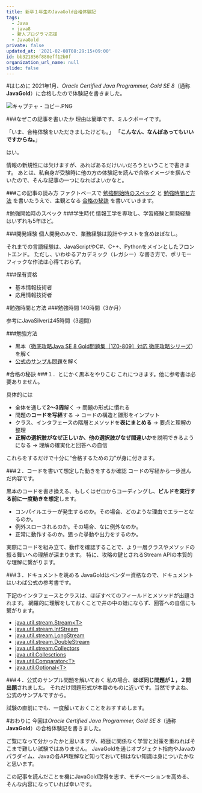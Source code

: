 ```yaml
---
title: 新卒１年生のJavaGold合格体験記
tags:
  - Java
  - java8
  - 新人プログラマ応援
  - JavaGold
private: false
updated_at: '2021-02-08T08:29:15+09:00'
id: bb321856f880eff12b0f
organization_url_name: null
slide: false
---
```

#はじめに
2021年1月、*Oracle Certified Java Programmer, Gold SE 8*（通称 **JavaGold**）に合格したので体験記を書きました。

![キャプチャ - コピー.PNG](https://qiita-image-store.s3.ap-northeast-1.amazonaws.com/0/488859/e98b4027-90d8-9f58-9457-b9754f687ef2.png)

###なぜこの記事を書いたか
理由は簡単です、ミルクボーイです。

「いま、合格体験をいただきましたけども。」
「**こんなん、なんぼあってもいいですからね。**」

はい。

情報の新規性には欠けますが、あればあるだけいいだろうということで書きます。
あとは、私自身が受験時に他の方の体験記を読んで合格イメージを掴んでいたので、そんな記事の一つになればよいかなと。


###この記事の読み方
ファクトベースで [勉強開始時のスペック](#勉強開始時のスペック) と [勉強時間と方法](#勉強時間と方法) を書いたうえで、主観となる [合格の秘訣](#合格の秘訣) を書いていきます。


#勉強開始時のスペック
###学生時代
情報工学を専攻し、学習経験と開発経験はいずれも5年ほど。

###開発経験
個人開発のみで、業務経験は設計やテストを含めほぼなし。

それまでの言語経験は、JavaScriptやC#、C++、Pythonをメインとしたフロントエンド。
ただし、いわゆるアカデミック（レガシー）な書き方で、ポリモーフィックな作法は心得ておらず。

###保有資格
- 基本情報技術者
- 応用情報技術者


#勉強時間と方法
###勉強時間
140時間（3か月）

参考にJavaSilverは45時間（3週間）

###勉強方法
- 黒本（[徹底攻略Java SE 8 Gold問題集［1Z0-809］対応 徹底攻略シリーズ](https://www.amazon.co.jp/%E5%BE%B9%E5%BA%95%E6%94%BB%E7%95%A5-Java-Gold-%E5%95%8F%E9%A1%8C%E9%9B%86-1Z0-809/dp/4295000035/ref=tmm_pap_swatch_0?_encoding=UTF8&qid=&sr=)）を解く
- [公式のサンプル問題](https://www.oracle.com/jp/education/certification/java-809a-3516143-ja.html)を解く

#合格の秘訣
###１．とにかく黒本をやりこむ
これにつきます。他に参考書は必要ありません。

具体的には

- 全体を通して**2～3周**解く → 問題の形式に慣れる
- 問題の**コードを写経**する → コードの構造と雛形をインプット
- クラス、インタフェースの階層とメソッドを**表にまとめる** → 要点と理解の整理
- **正解の選択肢がなぜ正しいか、他の選択肢がなぜ間違いか**を説明できるようになる → 理解の確実化と回答への自信

これらをするだけで十分に“合格するための力”が身に付きます。

###２．コードを書いて想定した動きをするか確認
コードの写経から一歩進んだ内容です。

黒本のコードを書き換える、もしくはゼロからコーディングし、**ビルドを実行する前に一度動きを想定**します。

- コンパイルエラーが発生するのか。その場合、どのような理由でエラーとなるのか。
- 例外スローされるのか。その場合、なに例外なのか。
- 正常に動作するのか。狙った挙動や出力をするのか。

実際にコードを組み立て、動作を確認することで、より一層クラスやメソッドの振る舞いへの理解が深まります。
特に、攻略の鍵とされるStream APIの本質的な理解に繋がります。

###３．ドキュメントを眺める
JavaGoldはベンダー資格なので、ドキュメントはいわば公式の参考書です。

下記のインタフェースとクラスは、ほぼすべてのフィールドとメソッドが出題されます。
網羅的に理解をしておくことで井の中の蛙にならず、回答への自信にも繋がります。

- [java.util.stream.Stream\<T>](https://docs.oracle.com/javase/jp/8/docs/api/java/util/stream/Stream.html)
- [java.util.stream.IntStream](https://docs.oracle.com/javase/jp/8/docs/api/java/util/stream/IntStream.html)
- [java.util.stream.LongStream](https://docs.oracle.com/javase/jp/8/docs/api/java/util/stream/LongStream.html)
- [java.util.stream.DoubleStream](https://docs.oracle.com/javase/jp/8/docs/api/java/util/stream/DoubleStream.html)
- [java.util.stream.Collectors](https://docs.oracle.com/javase/jp/8/docs/api/java/util/stream/Collectors.html)
- [java.util.Collesctions](https://docs.oracle.com/javase/jp/8/docs/api/java/util/Collections.html)
- [java.util.Comparator\<T>](https://docs.oracle.com/javase/jp/8/docs/api/java/util/Comparator.html)
- [java.util.Optional\<T>](https://docs.oracle.com/javase/jp/8/docs/api/java/util/Optional.html)

###４．公式のサンプル問題を解いておく
私の場合、**ほぼ同じ問題が１，２問出題**されました。
それだけ問題形式が本番のものに近いです。当然ですよね、公式のサンプルですから。

試験の直前にでも、一度解いておくことをおすすめします。


#おわりに
今回は*Oracle Certified Java Programmer, Gold SE 8*（通称 **JavaGold**）の合格体験記を書きました。

ご覧になって分かったかと思いますが、経歴に関係なく学習と対策を重ねればそこまで難しい試験ではありません。
JavaGoldを通じオブジェクト指向やJavaのパラダイム、Javaの各API理解など知っておいて損はない知識は身についたかなと思います。

この記事を読んだことを機にJavaGold取得を志す、モチベーションを高める、そんな内容になっていれば幸いです。
